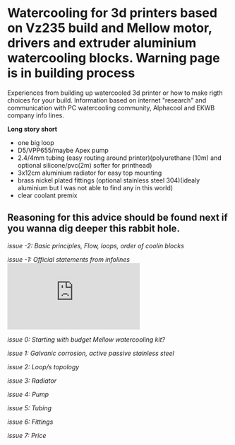 # Watercooling for 3d printers based on Vz235 build and Mellow motor, drivers and extruder aluminium watercooling blocks. Warning page is in building process

Experiences from building up watercooled 3d printer or how to make rigth choices for your build. Information based on internet "research" and communication with PC watercooling community, Alphacool and EKWB company info lines.

**Long story short** 

- one big loop
- D5/VPP655/maybe Apex pump
- 2.4/4mm tubing (easy routing around printer)(polyurethane (10m) and optional silicone/pvc(2m) softer for printhead)
- 3x12cm aluminium radiator for easy top mounting
- brass nickel plated fittings (optional stainless steel 304)(idealy aluminium but I was not able to find any in this world) 
- clear coolant premix


##  Reasoning for this advice should be found next if you wanna dig deeper this rabbit hole. 

*issue -2: Basic principles, Flow, loops, order of coolin blocks*

*issue -1: Official statements from infolines* [![[File](/research info gathered/README.md)](https://github.com/lukascechovic/watercooling/blob/main/research%20info%20gathered/README.md)](https://github.com/lukascechovic/watercooling/blob/main/research%20info%20gathered/README.md)

*issue 0: Starting with budget Mellow watercooling kit?*

*issue 1: Galvanic corrosion, active passive stainless steel*

*issue 2: Loop/s topology*

*issue 3: Radiator*

*issue 4: Pump*

*issue 5: Tubing*

*issue 6: Fittings*

*issue 7: Price*


